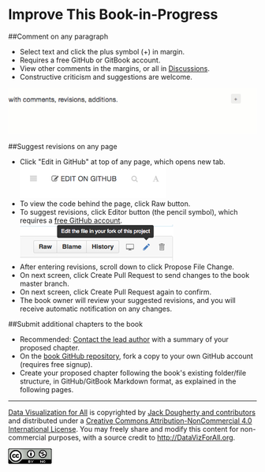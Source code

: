 # Improve This Book-in-Progress

##Comment on any paragraph
- Select text and click the plus symbol (+) in margin.
- Requires a free GitHub or GitBook account.
- View other comments in the margins, or all in [Discussions](https://www.gitbook.com/book/jackdougherty/datavizforall/discussions).
- Constructive criticism and suggestions are welcome.

![](GitBook-comments-2016-02.gif)

##Suggest revisions on any page
- Click "Edit in GitHub" at top of any page, which opens new tab.
    ![](GitBook-edit-on-github.png)
- To view the code behind the page, click Raw button.
- To suggest revisions, click Editor button (the pencil symbol), which requires a [free GitHub account](http://github.com).
    ![](GitHub-edit-file.png)
- After entering revisions, scroll down to click Propose File Change.
- On next screen, click Create Pull Request to send changes to the book master branch.
- On next screen, click Create Pull Request again to confirm.
- The book owner will review your suggested revisions, and you will receive automatic notification on any changes.

##Submit additional chapters to the book
- Recommended: [Contact the lead author](../introduction/who.md) with a summary of your proposed chapter.
- On the [book GitHub repository](https://github.com/JackDougherty/datavizforall), fork a copy to your own GitHub account (requires free signup).
- Create your proposed chapter following the book's existing folder/file structure, in GitHub/GitBook Markdown format, as explained in the following pages.



---


[Data Visualization for All](http://datavizforall.org)
is copyrighted by [Jack Dougherty and contributors](../introduction/who.md)
and distributed under a [Creative Commons Attribution-NonCommercial 4.0 International License](http://creativecommons.org/licenses/by-nc/4.0). You may freely share and modify this content for non-commercial purposes, with a source credit to http://DataVizForAll.org.

![Creative Commons by-nc image](../cc-by-nc.png)

